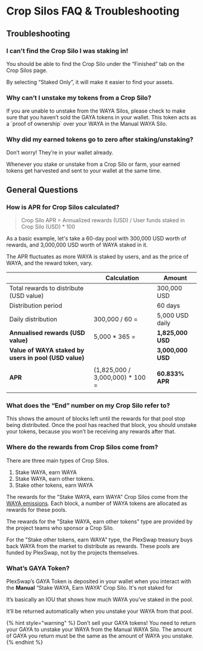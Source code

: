 # Crop Silos FAQ & Troubleshooting

## Troubleshooting

### **I can't find the Crop Silo I was staking in!**

You should be able to find the Crop Silo under the “Finished” tab on the Crop Silos page.&#x20;

By selecting “Staked Only”, it will make it easier to find your assets.

### **Why can’t I unstake my tokens from a Crop Silo?**

If you are unable to unstake from the WAYA Silos, please check to make sure that you haven’t sold the GAYA tokens in your wallet. This token acts as a \`proof of ownership\` over your WAYA in the Manual WAYA Silo.&#x20;

### **Why did my earned tokens go to zero after staking/unstaking?**

Don’t worry! They’re in your wallet already.

Whenever you stake or unstake from a Crop Silo or farm, your earned tokens get harvested and sent to your wallet at the same time.

## **General Questions**

### How is APR for Crop Silos calculated?

> Crop Silo APR = Annualized rewards (USD) / User funds staked in Crop Silo (USD) \* 100

As a basic example, let's take a 60-day pool with 300,000 USD worth of rewards, and 3,000,000 USD worth of WAYA staked in it.

The APR fluctuates as more WAYA is staked by users, and as the price of WAYA, and the reward token, vary.

|                                                       | **Calculation**                   | Amount                                     |
| ----------------------------------------------------- | --------------------------------- | ------------------------------------------ |
| Total rewards to distribute (USD value)               |                                   | 300,000 USD                                |
| Distribution period                                   |                                   | 60 days                                    |
| Daily distribution                                    | 300,000 / 60 =                    | 5,000 USD daily                            |
| **Annualised rewards (USD value)**                    | 5,000 \* 365 =                    | **1,825,000 USD**                          |
| **Value of WAYA staked by users in pool (USD value)** |                                   | **3,000,000 USD**                          |
| **APR**                                               | (1,825,000 / 3,000,000) \* 100 =  | <p></p><p><strong>60.833% APR</strong></p> |

### **What does the “End” number on my Crop Silo refer to?**

This shows the amount of blocks left until the rewards for that pool stop being distributed. Once the pool has reached that block, you should unstake your tokens, because you won’t be receiving any rewards after that.

### **Where do the rewards from Crop Silos come from?**

There are three main types of Crop Silos.

1. Stake WAYA, earn WAYA
2. Stake WAYA, earn other tokens.&#x20;
3. Stake other tokens, earn WAYA

The rewards for the "Stake WAYA, earn WAYA" Crop Silos come from the [WAYA emissions](https://docs.plexswap.finance/tokenomics/waya/waya-tokenomics). Each block, a number of WAYA tokens are allocated as rewards for these pools.

The rewards for the "Stake WAYA, earn other tokens" type are provided by the project teams who sponsor a Crop Silo.

For the "Stake other tokens, earn WAYA" type, the PlexSwap treasury buys back WAYA from the market to distribute as rewards. These pools are funded by PlexSwap, not by the projects themselves.

### What’s GAYA Token?

PlexSwap’s GAYA Token is deposited in your wallet when you interact with the **Manual** “Stake WAYA, Earn WAYA” Crop Silo. It's not staked for&#x20;

It’s basically an IOU that shows how much WAYA you’ve staked in the pool.

It’ll be returned automatically when you unstake your WAYA from that pool.

{% hint style="warning" %}
Don’t sell your GAYA tokens! You need to return your GAYA to unstake your WAYA from the Manual WAYA Silo. The amount of GAYA you return must be the same as the amount of WAYA you unstake.
{% endhint %}
